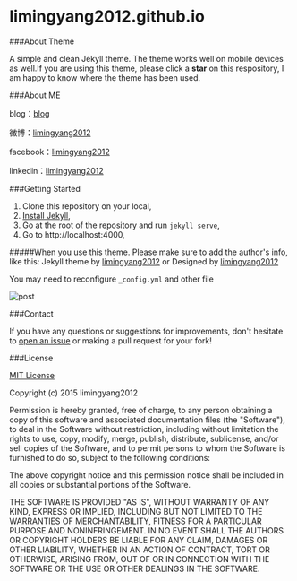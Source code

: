 # limingyang2012.github.io

###About Theme 


A simple and clean Jekyll theme. The theme works well on mobile devices as well.If you are using this theme, please click a **star** on this respository, I am happy to know where the theme has been used.



###About ME

blog：[blog](http://limingyang2012.github.io/)

微博：[limingyang2012](http://weibo.com/limingyang2012)

facebook：[limingyang2012](https://www.facebook.com/limingyang2012)

linkedin：[limingyang2012](www.linkedin.com/in/limingyang2012)

###Getting Started

1. Clone this repository on your local,
1. [Install Jekyll](https://github.com/mojombo/jekyll/wiki/install),
1. Go at the root of the repository and run ```jekyll serve```,
1. Go to http://localhost:4000,

#####When you use this theme. Please make sure to add the author's info, like this: Jekyll theme by [limingyang2012](https://github.com/limingyang2012) or Designed by [limingyang2012](https://github.com/limingyang2012)

You may need to reconfigure `_config.yml` and other file

![post](https://github.com/limingyang2012/limingyang2012.github.io/blob/master/assets/readme/post.jpg)


###Contact

If you have any questions or suggestions for improvements, don't
hesitate to [open an issue](https://github.com/limingyang2012/limingyang2012.github.io/issues)
or making a pull request for your fork!

###License

[MIT License](https://github.com/limingyang2012/limingyang2012.github.io/blob/master/LICENSE)

Copyright (c) 2015 limingyang2012

Permission is hereby granted, free of charge, to any person obtaining a copy
of this software and associated documentation files (the "Software"), to deal
in the Software without restriction, including without limitation the rights
to use, copy, modify, merge, publish, distribute, sublicense, and/or sell
copies of the Software, and to permit persons to whom the Software is
furnished to do so, subject to the following conditions:

The above copyright notice and this permission notice shall be included in
all copies or substantial portions of the Software.

THE SOFTWARE IS PROVIDED "AS IS", WITHOUT WARRANTY OF ANY KIND, EXPRESS OR
IMPLIED, INCLUDING BUT NOT LIMITED TO THE WARRANTIES OF MERCHANTABILITY,
FITNESS FOR A PARTICULAR PURPOSE AND NONINFRINGEMENT. IN NO EVENT SHALL THE
AUTHORS OR COPYRIGHT HOLDERS BE LIABLE FOR ANY CLAIM, DAMAGES OR OTHER
LIABILITY, WHETHER IN AN ACTION OF CONTRACT, TORT OR OTHERWISE, ARISING FROM,
OUT OF OR IN CONNECTION WITH THE SOFTWARE OR THE USE OR OTHER DEALINGS IN
THE SOFTWARE.
